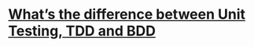 # [What’s the difference between Unit Testing, TDD and BDD](https://codeutopia.net/blog/2015/03/01/unit-testing-tdd-and-bdd/)